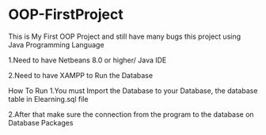# OOP-FirstProject
This is My First OOP Project and still have many bugs
this project using Java Programming Language 

1.Need to have Netbeans 8.0 or higher/ Java IDE

2.Need to have XAMPP to Run the Database 

How To Run 
1.You must Import the Database to your Database, the database table in Elearning.sql file 

2.After that make sure the connection from the program to the database on Database Packages

